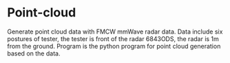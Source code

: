 # Point-cloud
Generate point cloud data with FMCW mmWave radar data.
Data include six postures of tester, the tester is front of the radar 6843ODS, the radar is 1m from the ground.
Program is the python program for point cloud generation based on the data.
